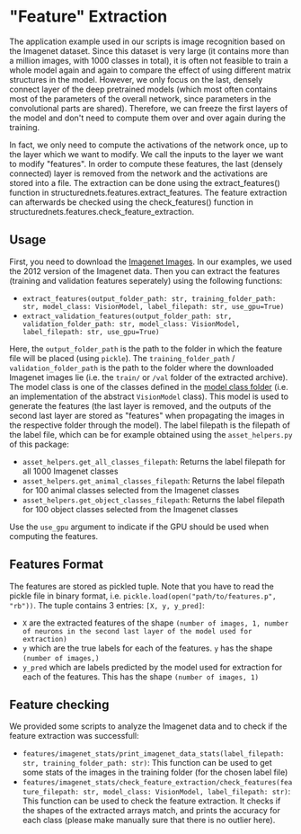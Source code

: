 # "Feature" Extraction

The application example used in our scripts is image recognition based on the Imagenet dataset. Since this dataset is very large (it contains more than a million images, with 1000 classes in total), it is often not feasible to train a whole model again and again to compare the effect of using different matrix structures in the model. However, we only focus on the last, densely connect layer of the deep pretrained models (which most often contains most of the parameters of the overall network, since parameters in the convolutional parts are shared). Therefore, we can freeze the first layers of the model and don't need to compute them over and over again during the training. 

In fact, we only need to compute the activations of the network once, up to the layer which we want to modify. We call the inputs to the layer we want to modify "features". In order to compute these features, the last (densely connected) layer is removed from the network and the activations are stored into a file. The extraction can be done using the extract_features() function in structurednets.features.extract_features. The feature extraction can afterwards be checked using the check_features() function in structurednets.features.check_feature_extraction. 

## Usage

First, you need to download the [Imagenet Images](https://www.image-net.org/). In our examples, we used the 2012 version of the Imagenet data. Then you can extract the features (training and validation features seperately) using the following functions:
- `extract_features(output_folder_path: str, training_folder_path: str, model_class: VisionModel, label_filepath: str, use_gpu=True)`
- `extract_validation_features(output_folder_path: str, validation_folder_path: str, model_class: VisionModel, label_filepath: str, use_gpu=True)`

Here, the `output_folder_path` is the path to the folder in which the feature file will be placed (using `pickle`). The `training_folder_path` / `validation_folder_path` is the path to the folder where the downloaded Imagenet images lie (i.e. the `train/` or `/val` folder of the extracted archive). The model class is one of the classes defined in the [model class folder](https://github.com/MatthiasKi/structurednets/tree/master/src/structurednets/models) (i.e. an implementation of the abstract `VisionModel` class). This model is used to generate the features (the last layer is removed, and the outputs of the second last layer are stored as "features" when propagating the images in the respective folder through the model). The label filepath is the filepath of the label file, which can be for example obtained using the `asset_helpers.py` of this package:
- `asset_helpers.get_all_classes_filepath`: Returns the label filepath for all 1000 Imagenet classes
- `asset_helpers.get_animal_classes_filepath`: Returns the label filepath for 100 animal classes selected from the Imagenet classes
- `asset_helpers.get_object_classes_filepath`: Returns the label filepath for 100 object classes selected from the Imagenet classes

Use the `use_gpu` argument to indicate if the GPU should be used when computing the features. 

## Features Format

The features are stored as pickled tuple. Note that you have to read the pickle file in binary format, i.e. `pickle.load(open("path/to/features.p", "rb"))`. The tuple contains 3 entries: `[X, y, y_pred]`:
- `X` are the extracted features of the shape `(number of images, 1, number of neurons in the second last layer of the model used for extraction)`
- `y` which are the true labels for each of the features. `y` has the shape `(number of images,)`
- `y_pred` which are labels predicted by the model used for extraction for each of the features. This has the shape `(number of images, 1)`

## Feature checking

We provided some scripts to analyze the Imagenet data and to check if the feature extraction was successfull:
- `features/imagenet_stats/print_imagenet_data_stats(label_filepath: str, training_folder_path: str)`: This function can be used to get some stats of the images in the training folder (for the chosen label file)
- `features/imagenet_stats/check_feature_extraction/check_features(feature_filepath: str, model_class: VisionModel, label_filepath: str)`: This function can be used to check the feature extraction. It checks if the shapes of the extracted arrays match, and prints the accuracy for each class (please make manually sure that there is no outlier here). 